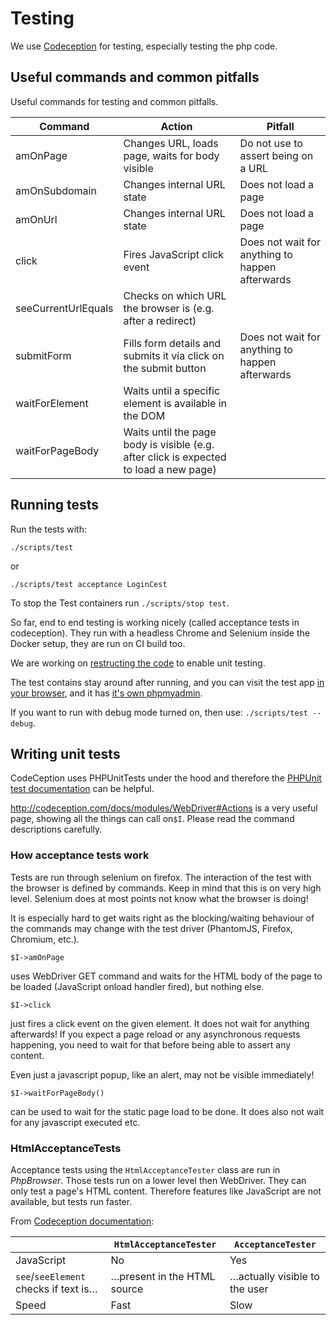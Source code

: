 # Testing

We use [Codeception](https://codeception.com/docs/01-Introduction#) for testing, especially testing the php code.

## Useful commands and common pitfalls

Useful commands for testing and common pitfalls.

| Command | Action | Pitfall |
|---|---|---|
| amOnPage | Changes URL, loads page, waits for body visible | Do not use to assert being on a URL |
| amOnSubdomain | Changes internal URL state | Does not load a page |
| amOnUrl | Changes internal URL state | Does not load a page |
| click | Fires JavaScript click event | Does not wait for anything to happen afterwards |
| seeCurrentUrlEquals | Checks on which URL the browser is (e.g. after a redirect) | |
| submitForm | Fills form details and submits it via click on the submit button | Does not wait for anything to happen afterwards |
| waitForElement | Waits until a specific element is available in the DOM | |
| waitForPageBody | Waits until the page body is visible (e.g. after click is expected to load a new page) | |

## Running tests

Run the tests with:

```
./scripts/test
```

or 

```
./scripts/test acceptance LoginCest
```

To stop the Test containers run ```./scripts/stop test```.

So far, end to end testing is working nicely (called acceptance tests in codeception).
They run with a headless Chrome and Selenium inside the Docker setup, they are run on CI build too.

We are working on [restructing the code](https://gitlab.com/foodsharing-dev/foodsharing/issues/68) to enable unit testing.

The test contains stay around after running, and you can visit the test app
[in your browser](http://localhost:28080/), and it has
[it's own phpmyadmin](http://localhost:28081/).

If you want to run with debug mode turned on, then use: `./scripts/test --debug`.

## Writing unit tests

CodeCeption uses PHPUnitTests under the hood and therefore the [PHPUnit test documentation](https://phpunit.readthedocs.io/en/8.0/) can be helpful.

http://codeception.com/docs/modules/WebDriver#Actions is a very useful page, showing all the things can call on`$I`.
Please read the command descriptions carefully.

### How acceptance tests work

Tests are run through selenium on firefox.
The interaction of the test with the browser is defined by commands.
Keep in mind that this is on very high level.
Selenium does at most points not know what the browser is doing!

It is especially hard to get waits right as the blocking/waiting behaviour
of the commands may change with the test driver (PhantomJS, Firefox, Chromium, etc.).

```
$I->amOnPage
```
uses WebDriver GET command and waits for the HTML body of the page to be loaded (JavaScript onload handler fired),
but nothing else.

```
$I->click
```
just fires a click event on the given element. It does not wait for anything afterwards!
If you expect a page reload or any asynchronous requests happening, you need to wait for that before
being able to assert any content.

Even just a javascript popup, like an alert, may not be visible immediately!

```
$I->waitForPageBody()
```
can be used to wait for the static page load to be done.
It does also not wait for any javascript executed etc.

### HtmlAcceptanceTests

Acceptance tests using the `HtmlAcceptanceTester` class are run in *PhpBrowser*. Those tests run on a lower level then WebDriver. They can only test a page's HTML content. Therefore features like JavaScript are not available, but tests run faster.

From [Codeception documentation](https://codeception.com/docs/03-AcceptanceTests):

| | `HtmlAcceptanceTester` | `AcceptanceTester`
|-|------------------------|--------------------
|JavaScript | No | Yes
|`see`/`seeElement` checks if text is… | …present in the HTML source | …actually visible to the user
|Speed | Fast | Slow

